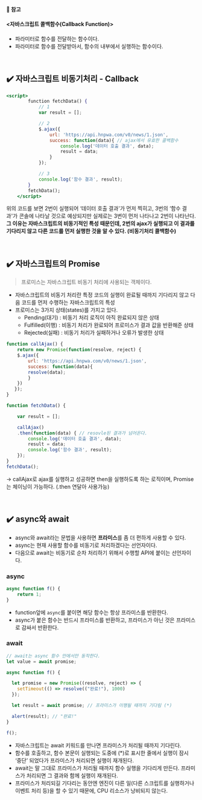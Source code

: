 #### 📌 참고
#### <자바스크립트 콜백함수(Callback Function)>
- 파라미터로 함수를 전달하는 함수이다.
- 파라미터로 함수를 전달받아서, 함수의 내부에서 실행하는 함수이다.

<br>


## ✔️ 자바스크립트 비동기처리 - Callback

```jsx
<script>
        function fetchData() {
            // 1
            var result = [];

            // 2
            $.ajax({
                url: 'https://api.hnpwa.com/v0/news/1.json',
                success: function(data){ // ajax에서 유효한 콜백함수
                    console.log('데이터 호출 결과', data);
                    result = data;
                }
            });

            // 3
            console.log('함수 결과', result);
        }
        fetchData();
    </script>
```

위의 코드를 보면 2번이 실행되어 ‘데이터 호출 결과'가 먼저 찍히고, 3번의 ‘함수 결과'가 콘솔에 나타날 것으로 예상되지만 실제로는 3번이 먼저 나타나고 2번이 나타난다. **그 이유는 자바스크립트의 비동기적인 특성 때문인데, 2번의 ajax가 실행되고 이 결과를 기다리지 않고 다른 코드를 먼저 실행한 것을 알 수 있다. (비동기처리 콜백함수)**


<br>

## ✔️ 자바스크립트의 Promise

> 프로미스는 자바스크립트 비동기 처리에 사용되는 객체이다.

- 자바스크립트의 비동기 처리란 특정 코드의 실행이 완료될 때까지 기다리지 않고 다음 코드를 먼저 수행하는 자바스크립트의 특성
- 프로미스는 3가지 상태(states)를 가지고 있다.
    - Pending(대기) : 비동기 처리 로직이 아직 완료되지 않은 상태
    - Fulfilled(이행) : 비동기 처리가 완료되어 프로미스가 결과 값을 반환해준 상태
    - Rejected(실패) : 비동기 처리가 실패하거나 오류가 발생한 상태

```jsx
function callAjax() {
    return new Promise(function(resolve, reject) {
	$.ajax({
	    url: 'https://api.hnpwa.com/v0/news/1.json',
	    success: function(data){
		resolve(data);
	    }
	})
   });
}

function fetchData() {

    var result = [];

    callAjax()
	.then(function(data) { // resovle된 결과가 넘어온다.
	    console.log('데이터 호출 결과', data);
	    result = data;
	    console.log('함수 결과', result);
	});
}
fetchData();
```
-> callAjax로 ajax를 실행하고 성공하면 then을 실행하도록 하는 로직이며, Promise는 체이닝이 가능하다. (.then 연달아 사용가능) 

<br>

## ✔️ async와 await

- async와 await라는 문법을 사용하면 **프라미스**를 좀 더 편하게 사용할 수 있다.
- async는 현재 사용할 함수를 비동기로 처리하겠다는 선언자이다.
- 다음으로 await는 비동기로 순차 처리하기 위해서 수행할 API에 붙이는 선언자이다.



### async

```jsx
async function f() {
	return 1;
}
```

- function앞에 `async`를 붙이면 해당 함수는 항상 프라미스를 반환한다.
- async가 붙은 함수는 반드시 프라미스를 반환하고, 프라미스가 아닌 것은 프라미스로 감싸서 반환한다.

### await

```jsx
// await는 async 함수 안에서만 동작한다.	
let value = await promise;

async function f() {

  let promise = new Promise((resolve, reject) => {
    setTimeout(() => resolve(("완료!"), 1000)
  });

  let result = await promise; // 프라미스가 이행될 때까지 기다림 (*)

  alert(result); // "완료!"
}

f();
```

- 자바스크립트는 await 키워드를 만나면 프라미스가 처리될 때까지 기다린다.
- 함수를 호출하고, 함수 본문이 실행되는 도중에 (*)로 표시한 줄에서 실행이 잠시 ‘중단’ 되었다가 프라미스가 처리되면 실행이 재개된다.
- await는 말 그대로 프라미스가 처리될 때까지 함수 실행을 기다리게 만든다. 프라미스가 처리되면 그 결과와 함께 실행이 재개된다.
- 프라미스가 처리되길 기다리는 동안엔 엔진이 다른 일(다른 스크립트를 실행하거나 이벤트 처리 등)을 할 수 있기 때문에, CPU 리소스가 낭비되지 않는다.
